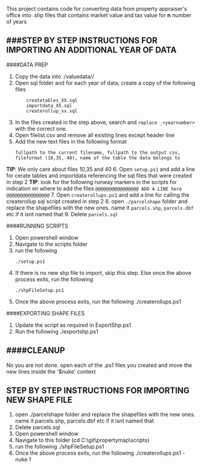 This project contains code for converting data from property appraiser's office into .shp files that contains market value and tax value for <b>n</b> number of years

###STEP BY STEP INSTRUCTIONS FOR IMPORTING AN ADDITIONAL YEAR OF DATA
-----------------------------------------------------------------
####DATA PREP
1. Copy the data into ./valuedata/<year>/
2. Open sql folder and for each year of data, create a copy of the following files
	```	
		createtables_XX.sql
		importdata_XX.sql
		createrollup_xx.sql
	```
3. In the files created in the step above, search and `replace _<yearnumber>` with the correct one. 
4. Open filelist.csv and remove all existing lines except header line
5. Add the new text files in the following format
	```	
	fullpath to the current filename, fullpath to the output csv, fileformat (10,35, 40), name of the table the data belongs to
	```
**TIP**: We only care about files 10,35 and 40
6. Open `setup.ps1` and add a line for cerate tables and importdata referencing the sql files that were created in step 2
**TIP**: look for the following runway markers in the scripts for indication on where to add the files
	```
		@@@@@@@@@@@@@@@@
		 ADD A LINE here
		@@@@@@@@@@@@@@@@
	```
7. Open `createrollups.ps1` and add a line for calling the createrollup sql script created in step 2
8. open `./parcelshape` folder and replace the shapefiles with the new ones. name it `parcels.shp`, `parcels.dbf` etc if it isnt named that
9. Delete `parcels.sql`


####RUNNING SCRIPTS 
1. Open powershell window
2. Navigate to the scripts folder 
3. run the following
	```
	./setup.ps1
	```
4. If there is no new shp file to import, skip this step. Else once the above process exits, run the following
	```	
	./shpFileSetup.ps1
	```
5. Once the above process exits, run the following
	./createrollups.ps1


####EXPORTING SHAPE FILES
1. Update the script as required in ExportShp.ps1
2. Run the following
	./exportshp.ps1


####CLEANUP
-------
No you are not done.
open each of the .ps1 files you created and move the new lines inside the '$nuke' context


STEP BY STEP INSTRUCTIONS FOR IMPORTING NEW SHAPE FILE
-----------------------------------------------------------------
1. open ./parcelshape folder and replace the shapefiles with the new ones. name it parcels.shp, parcels.dbf etc if it isnt named that
2. Delete parcels.sql
3. Open powershell window
4. Navigate to this folder  (cd C:\git\propertymap\scripts)
5. run the following
	./shpFileSetup.ps1
6. Once the above process exits, run the following
	./createrollups.ps1 -nuke 1

